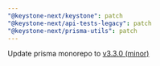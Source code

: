 ```yaml
---
"@keystone-next/keystone": patch
"@keystone-next/api-tests-legacy": patch
"@keystone-next/prisma-utils": patch
---
```


Update prisma monorepo to [v3.3.0 (minor)](https://github.com/prisma/prisma/releases/tag/3.3.0)
